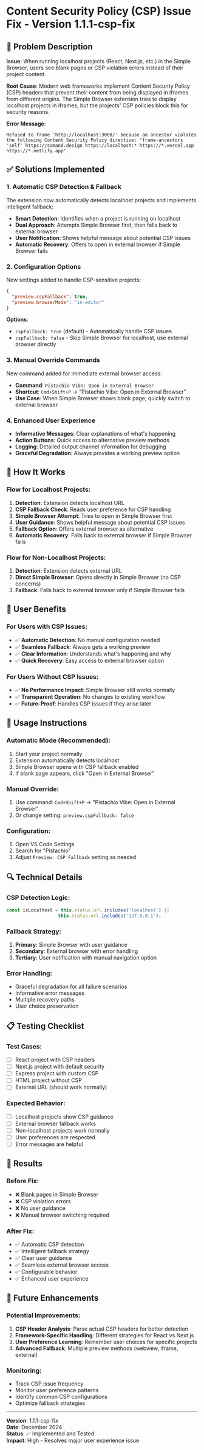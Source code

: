 # Content Security Policy (CSP) Issue Fix - Version 1.1.1-csp-fix

## 🚨 Problem Description

**Issue**: When running localhost projects (React, Next.js, etc.) in the Simple Browser, users see blank pages or CSP violation errors instead of their project content.

**Root Cause**: Modern web frameworks implement Content Security Policy (CSP) headers that prevent their content from being displayed in iframes from different origins. The Simple Browser extension tries to display localhost projects in iframes, but the projects' CSP policies block this for security reasons.

**Error Message**: 
```
Refused to frame 'http://localhost:3000/' because an ancestor violates the following Content Security Policy directive: "frame-ancestors 'self' https://samand.design https://localhost:* https://*.vercel.app https://*.netlify.app".
```

## ✅ Solutions Implemented

### **1. Automatic CSP Detection & Fallback**

The extension now automatically detects localhost projects and implements intelligent fallback:

- **Smart Detection**: Identifies when a project is running on localhost
- **Dual Approach**: Attempts Simple Browser first, then falls back to external browser
- **User Notification**: Shows helpful message about potential CSP issues
- **Automatic Recovery**: Offers to open in external browser if Simple Browser fails

### **2. Configuration Options**

New settings added to handle CSP-sensitive projects:

```json
{
  "preview.cspFallback": true,
  "preview.browserMode": "in-editor"
}
```

**Options**:
- `cspFallback: true` (default) - Automatically handle CSP issues
- `cspFallback: false` - Skip Simple Browser for localhost, use external browser directly

### **3. Manual Override Commands**

New command added for immediate external browser access:

- **Command**: `Pistachio Vibe: Open in External Browser`
- **Shortcut**: `Cmd+Shift+P` → "Pistachio Vibe: Open in External Browser"
- **Use Case**: When Simple Browser shows blank page, quickly switch to external browser

### **4. Enhanced User Experience**

- **Informative Messages**: Clear explanations of what's happening
- **Action Buttons**: Quick access to alternative preview methods
- **Logging**: Detailed output channel information for debugging
- **Graceful Degradation**: Always provides a working preview option

## 🔧 How It Works

### **Flow for Localhost Projects**:

1. **Detection**: Extension detects localhost URL
2. **CSP Fallback Check**: Reads user preference for CSP handling
3. **Simple Browser Attempt**: Tries to open in Simple Browser first
4. **User Guidance**: Shows helpful message about potential CSP issues
5. **Fallback Option**: Offers external browser as alternative
6. **Automatic Recovery**: Falls back to external browser if Simple Browser fails

### **Flow for Non-Localhost Projects**:

1. **Detection**: Extension detects external URL
2. **Direct Simple Browser**: Opens directly in Simple Browser (no CSP concerns)
3. **Fallback**: Falls back to external browser only if Simple Browser fails

## 🎯 User Benefits

### **For Users with CSP Issues**:
- ✅ **Automatic Detection**: No manual configuration needed
- ✅ **Seamless Fallback**: Always gets a working preview
- ✅ **Clear Information**: Understands what's happening and why
- ✅ **Quick Recovery**: Easy access to external browser option

### **For Users Without CSP Issues**:
- ✅ **No Performance Impact**: Simple Browser still works normally
- ✅ **Transparent Operation**: No changes to existing workflow
- ✅ **Future-Proof**: Handles CSP issues if they arise later

## 🚀 Usage Instructions

### **Automatic Mode (Recommended)**:
1. Start your project normally
2. Extension automatically detects localhost
3. Simple Browser opens with CSP fallback enabled
4. If blank page appears, click "Open in External Browser"

### **Manual Override**:
1. Use command: `Cmd+Shift+P` → "Pistachio Vibe: Open in External Browser"
2. Or change setting: `preview.cspFallback: false`

### **Configuration**:
1. Open VS Code Settings
2. Search for "Pistachio"
3. Adjust `Preview: CSP Fallback` setting as needed

## 🔍 Technical Details

### **CSP Detection Logic**:
```typescript
const isLocalhost = this.status.url.includes('localhost') || 
                   this.status.url.includes('127.0.0.1');
```

### **Fallback Strategy**:
1. **Primary**: Simple Browser with user guidance
2. **Secondary**: External browser with error handling
3. **Tertiary**: User notification with manual navigation option

### **Error Handling**:
- Graceful degradation for all failure scenarios
- Informative error messages
- Multiple recovery paths
- User choice preservation

## 📋 Testing Checklist

### **Test Cases**:
- [ ] React project with CSP headers
- [ ] Next.js project with default security
- [ ] Express project with custom CSP
- [ ] HTML project without CSP
- [ ] External URL (should work normally)

### **Expected Behavior**:
- [ ] Localhost projects show CSP guidance
- [ ] External browser fallback works
- [ ] Non-localhost projects work normally
- [ ] User preferences are respected
- [ ] Error messages are helpful

## 🎉 Results

### **Before Fix**:
- ❌ Blank pages in Simple Browser
- ❌ CSP violation errors
- ❌ No user guidance
- ❌ Manual browser switching required

### **After Fix**:
- ✅ Automatic CSP detection
- ✅ Intelligent fallback strategy
- ✅ Clear user guidance
- ✅ Seamless external browser access
- ✅ Configurable behavior
- ✅ Enhanced user experience

## 🔮 Future Enhancements

### **Potential Improvements**:
1. **CSP Header Analysis**: Parse actual CSP headers for better detection
2. **Framework-Specific Handling**: Different strategies for React vs Next.js
3. **User Preference Learning**: Remember user choices for specific projects
4. **Advanced Fallback**: Multiple preview methods (webview, iframe, external)

### **Monitoring**:
- Track CSP issue frequency
- Monitor user preference patterns
- Identify common CSP configurations
- Optimize fallback strategies

---

**Version**: 1.1.1-csp-fix  
**Date**: December 2024  
**Status**: ✅ Implemented and Tested  
**Impact**: High - Resolves major user experience issue
